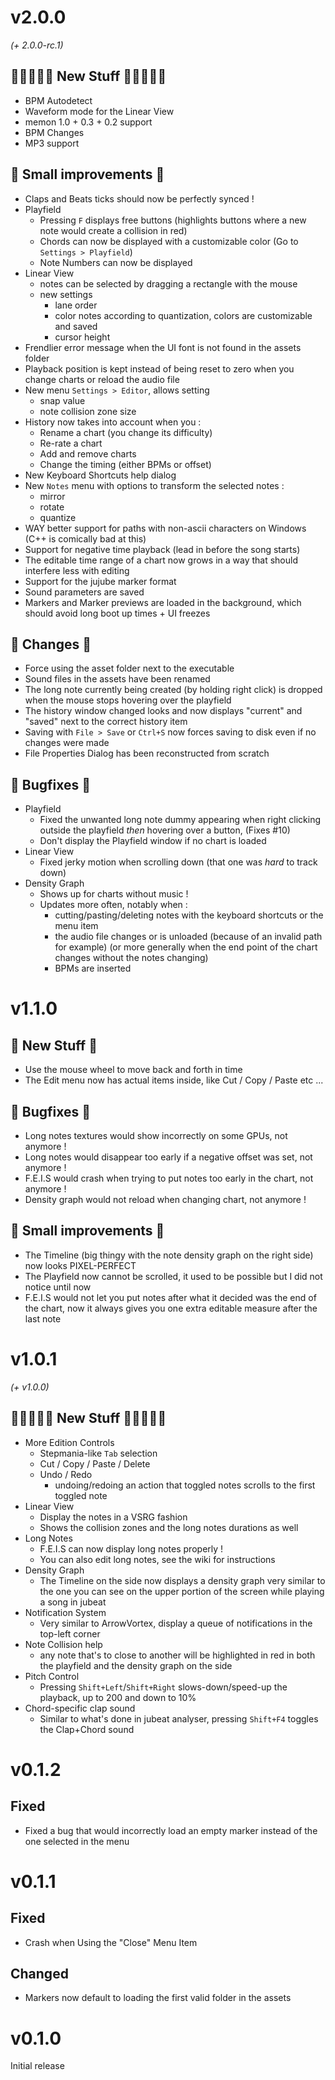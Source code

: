 # v2.0.0
*(+ 2.0.0-rc.1)*
## 🥝🍇🍓🍊🍏 New Stuff 🍏🍊🍓🍇🥝
- BPM Autodetect
- Waveform mode for the Linear View
- memon 1.0 + 0.3 + 0.2 support
- BPM Changes
- MP3 support

## 🍒 Small improvements 🍒
- Claps and Beats ticks should now be perfectly synced !
- Playfield
    - Pressing `F` displays free buttons (highlights buttons where a new note would create a collision in red)
    - Chords can now be displayed with a customizable color (Go to `Settings > Playfield`)
    - Note Numbers can now be displayed
- Linear View
    - notes can be selected by dragging a rectangle with the mouse
    - new settings
        - lane order
        - color notes according to quantization, colors are customizable and saved
        - cursor height
- Frendlier error message when the UI font is not found in the assets folder
- Playback position is kept instead of being reset to zero when you change charts or reload the audio file
- New menu `Settings > Editor`, allows setting
    - snap value
    - note collision zone size
- History now takes into account when you :
    - Rename a chart (you change its difficulty)
    - Re-rate a chart
    - Add and remove charts
    - Change the timing (either BPMs or offset)
- New Keyboard Shortcuts help dialog
- New `Notes` menu with options to transform the selected notes :
    - mirror
    - rotate
    - quantize
- WAY better support for paths with non-ascii characters on Windows (C++ is comically bad at this)
- Support for negative time playback (lead in before the song starts)
- The editable time range of a chart now grows in a way that should interfere less with editing
- Support for the jujube marker format
- Sound parameters are saved
- Markers and Marker previews are loaded in the background, which should avoid long boot up times + UI freezes

## 🚧 Changes 🚧
- Force using the asset folder next to the executable
- Sound files in the assets have been renamed
- The long note currently being created (by holding right click) is dropped when the mouse stops hovering over the playfield
- The history window changed looks and now displays "current" and "saved" next to the correct history item
- Saving with `File > Save` or `Ctrl+S` now forces saving to disk even if no changes were made
- File Properties Dialog has been reconstructed from scratch

## 🗿 Bugfixes 🗿
- Playfield
    - Fixed the unwanted long note dummy appearing when right clicking outside the playfield *then* hovering over a button, (Fixes #10)
    - Don't display the Playfield window if no chart is loaded
- Linear View
    - Fixed jerky motion when scrolling down (that one was *hard* to track down)
- Density Graph
    - Shows up for charts without music !
    - Updates more often, notably when :
        - cutting/pasting/deleting notes with the keyboard shortcuts or the menu item
        - the audio file changes or is unloaded (because of an invalid path for example) (or more generally when the end point of the chart changes without the notes changing)
        - BPMs are inserted

# v1.1.0
## 🍓 New Stuff 🍓
- Use the mouse wheel to move back and forth in time
- The Edit menu now has actual items inside, like Cut / Copy / Paste etc ...

## 🗿 Bugfixes 🗿
- Long notes textures would show incorrectly on some GPUs, not anymore !
- Long notes would disappear too early if a negative offset was set, not anymore !
- F.E.I.S would crash when trying to put notes too early in the chart, not anymore !
- Density graph would not reload when changing chart, not anymore !

## 🍒 Small improvements 🍒
- The Timeline (big thingy with the note density graph on the right side) now looks PIXEL-PERFECT
- The Playfield now cannot be scrolled, it used to be possible but I did not notice until now
- F.E.I.S would not let you put notes after what it decided was the end of the chart, now it always gives you one extra editable measure after the last note

# v1.0.1
*(+ v1.0.0)*
## 🍏🍓🍉🍎🥝 New Stuff 🥝🍎🍉🍓🍏
- More Edition Controls
    - Stepmania-like `Tab` selection
    - Cut / Copy / Paste / Delete
    - Undo / Redo
        - undoing/redoing an action that toggled notes scrolls to the first toggled note
- Linear View
    - Display the notes in a VSRG fashion
    - Shows the collision zones and the long notes durations as well
- Long Notes
    - F.E.I.S can now display long notes properly !
    - You can also edit long notes, see the wiki for instructions
- Density Graph
    - The Timeline on the side now displays a density graph very similar to the one you can see on the upper portion of the screen while playing a song in jubeat
- Notification System
    - Very similar to ArrowVortex, display a queue of notifications in the top-left corner
- Note Collision help
    - any note that's to close to another will be highlighted in red in both the playfield and the density graph on the side
- Pitch Control
    - Pressing `Shift+Left`/`Shift+Right` slows-down/speed-up the playback, up to 200 and down to 10%
- Chord-specific clap sound
    - Similar to what's done in jubeat analyser, pressing `Shift+F4` toggles the Clap+Chord sound

# v0.1.2
## Fixed
- Fixed a bug that would incorrectly load an empty marker instead of the one selected in the menu

# v0.1.1
## Fixed
- Crash when Using the "Close" Menu Item
## Changed
- Markers now default to loading the first valid folder in the assets

# v0.1.0
Initial release